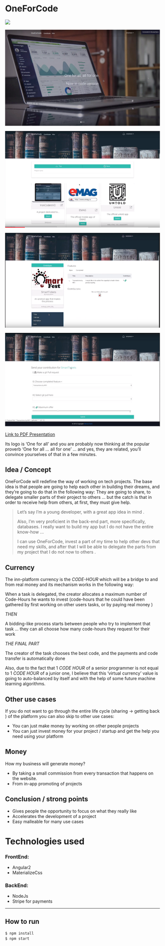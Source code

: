 # OneForCode

[![](http://img.youtube.com/vi/589oFEET6iU/0.jpg)](http://www.youtube.com/watch?v=589oFEET6iU "OneForCode Demo Video")

![Demo Image ](https://github.com/msorins/OneForCode.com/blob/master/1.png?raw=true "Demo Image")

![Demo Image ](https://github.com/msorins/OneForCode.com/blob/master/2.png?raw=true "Demo Image")

![Demo Image ](https://github.com/msorins/OneForCode.com/blob/master/3.png?raw=true "Demo Image")

![Demo Image ](https://github.com/msorins/OneForCode.com/blob/master/4.png?raw=true "Demo Image")

[Link to PDF Presentation](https://github.com/msorins/OneForCode.com/blob/master/OFC-Presentation.pdf?raw=true)

Its logo is ‘One for all’ and you are probably now thinking at the popular proverb
‘One for all ... all for one’ ... and yes, they are related, you’ll convince yourselves of that in a few minutes.

## Idea / Concept

OneForCode will redefine the way of working on tech projects.
The base idea is that people are going to help each other in building their dreams,
and they’re going to do that in the following way:
They are going to share, to delegate smaller parts of their project to others ... but
the catch is that in order to receive help from others, at first, they must give help.

>Let’s say I’m a young developer, with a great app idea in mind . 
>
>Also,
>I’m very proficient in the back-end part, more specifically, databases. I
>really want to build my app but I do not have the entire know-how ... 
> 
> I can
>use OneForCode, invest a part of my time to help other devs that need my
>skills, and after that I will be able to delegate the parts from my project that I
>do not now to others .

## Currency
The inn-platform currency is the *CODE-HOUR* which will be a bridge to and from real money and its mechanism works in the following way:

When a task is delegated, the creator allocates a maximum number of Code-Hours he wants to invest (code-hours that he could have been gathered by first working on other users tasks, or by paying real money )

*THEN*

A bidding-like process starts between people who try to implement that task … they can all
choose how many code-hours they request for their work

*THE FINAL PART*

The creator of the task chooses the best code, and the payments and code transfer is
automatically done


Also, due to the fact that 1 *CODE HOUR* of a senior programmer is not equal to 1 *CODE HOUR* of a junior one, I believe that this ‘virtual currency’ value is going to auto-balanced by itself and with the
help of some future machine learning algorithms.

## Other use cases
If you do not want to go through the entire life cycle (sharing -> getting back ) of the
platform you can also skip to other use cases:
* You can just make money by working on other people projects
* You can just invest money for your project / startup and get the help you need using your
platform

## Money
How my business will generate money?
* By taking a small commission from every transaction that happens on the website.
* From in-app promoting of projects

## Conclusion / strong points
* Gives people the opportunity to focus on what they really like
* Accelerates the development of a project
* Easy malleable for many use cases 


# Technologies used

### FrontEnd:
* Angular2
* MaterializeCss

### BackEnd:
* NodeJs
* Stripe for payments

---
## How to run

```bash
$ npm install
$ npm start
```